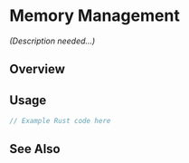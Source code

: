 # Memory Management

*(Description needed...)*

## Overview

## Usage

```rust
// Example Rust code here
```

## See Also

